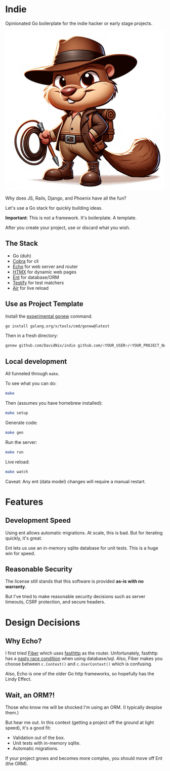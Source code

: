 # Indie

Opinionated Go boilerplate for the indie hacker or early stage projects.

![indie-logo.png](indie-logo.png)

Why does JS, Rails, Django, and Phoenix have all the fun?

Let's use a Go stack for quickly building ideas.

**Important**: This is not a framework. It's boilerplate. A template.

After you create your project, use or discard what you wish.

## The Stack

- Go (duh)
- [Cobra](https://github.com/spf13/cobra) for cli
- [Echo](https://echo.labstack.com) for web server and router
- [HTMX](https://htmx.org) for dynamic web pages
- [Ent](https://entgo.io) for database/ORM
- [Testify](https://github.com/stretchr/testify) for test matchers
- [Air](https://github.com/cosmtrek/air) for live reload

## Use as Project Template

Install the [experimental gonew](https://go.dev/blog/gonew) command.

```sh
go install golang.org/x/tools/cmd/gonew@latest
```

Then in a fresh directory:

```sh
gonew github.com/DavidNix/indie github.com/<YOUR_USER>/<YOUR_PROJECT_NAME>
```

## Local development

All funneled through `make`.

To see what you can do:

```sh
make
```

Then (assumes you have homebrew installed):

```sh
make setup
```

Generate code:
```sh
make gen
```

Run the server:

```sh
make run
```

Live reload:

```sh
make watch
```
Caveat: Any ent (data model) changes will require a manual restart.

# Features

## Development Speed

Using ent allows automatic migrations. At scale, this is bad. But for iterating quickly, it's great.

Ent lets us use an in-memory sqlite database for unit tests. This is a huge win for speed.

## Reasonable Security

The license still stands that this software is provided **as-is with no warranty**.

But I've tried to make reasonable security decisions such as server timeouts, CSRF protection, and secure headers.

# Design Decisions

## Why Echo?

I first tried [Fiber](https://github.com/gofiber/fiber) which uses [fasthttp](https://github.com/fasthttp/router) as the
router. Unfortunately, fasthttp has a [nasty race condition](https://twitter.com/davidnix_/status/1720454052973044188)
when using database/sql. Also, Fiber makes you choose between `c.Context()` and `c.UserContext()` which is confusing.

Also, Echo is one of the older Go http frameworks, so hopefully has the Lindy Effect.

## Wait, an ORM?!

Those who know me will be shocked I'm using an ORM. (I typically despise them.)

But hear me out. In this context (getting a project off the ground at light speed), it's a good fit:

- Validation out of the box.
- Unit tests with in-memory sqlite.
- Automatic migrations.

If your project grows and becomes more complex, you should move off Ent (the ORM).